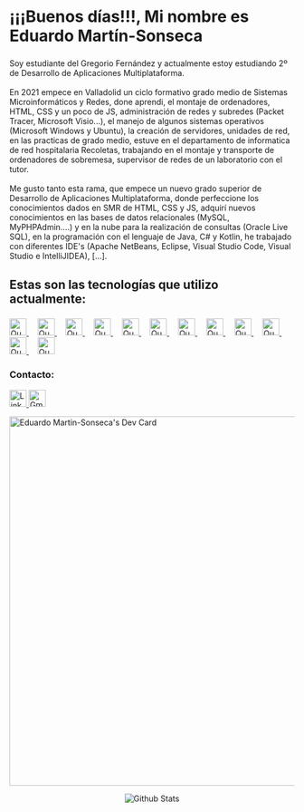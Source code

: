 <h1 align="left">¡¡¡Buenos días!!!, Mi nombre es Eduardo Martín-Sonseca</h1>

###

<p align="left">
  Soy estudiante del Gregorio Fernández y actualmente estoy estudiando 2º de
  Desarrollo de Aplicaciones Multiplataforma.<br /><br />En 2021 empece en
  Valladolid un ciclo formativo grado medio de Sistemas Microinformáticos y
  Redes, done aprendi, el montaje de ordenadores, HTML, CSS y un poco de JS,
  administración de redes y subredes (Packet Tracer, Microsoft Visio...), el
  manejo de algunos sistemas operativos (Microsoft Windows y Ubuntu), la
  creación de servidores, unidades de red, en las practicas de grado medio,
  estuve en el departamento de informatica de red hospitalaria Recoletas,
  trabajando en el montaje y transporte de ordenadores de sobremesa, supervisor
  de redes de un laboratorio con el tutor.<br /><br />Me gusto tanto esta rama,
  que empece un nuevo grado superior de Desarrollo de Aplicaciones
  Multiplataforma, donde perfeccione los conocimientos dados en SMR de HTML, CSS
  y JS, adquirí nuevos conocimientos en las bases de datos relacionales (MySQL,
  MyPHPAdmin....) y en la nube para la realización de consultas (Oracle Live
  SQL), en la programación con el lenguaje de Java, C# y
  Kotlin, he trabajado con diferentes IDE's (Apache NetBeans, Eclipse, Visual
  Studio Code, Visual Studio e IntelliJIDEA), [...].
</p>

###

<h2 align="left">Estas son las tecnologías que utilizo actualmente:</h2>

###

<div align="left">
  <a href="https://developer.mozilla.org/es/docs/Glossary/HTML5" target="_blank">
    <img src="https://cdn.jsdelivr.net/gh/devicons/devicon/icons/html5/html5-original.svg" alt="Que es HTML5"
      width="30" />
  </a>
  &nbsp;&nbsp;&nbsp;

  <a href="https://developer.mozilla.org/es/docs/Glossary/CSS" target="_blank">
    <img src="https://cdn.jsdelivr.net/gh/devicons/devicon/icons/css3/css3-original.svg" alt="Que es CSS" width="30" />
  </a>
  &nbsp;&nbsp;&nbsp;

  <a href="https://developer.mozilla.org/es/docs/Web/JavaScript" target="_blank">
    <img src="https://cdn.jsdelivr.net/gh/devicons/devicon/icons/javascript/javascript-original.svg"
      alt="Que es JavaScript" width="30" />
  </a>
  &nbsp;&nbsp;&nbsp;

  <a href="https://www.java.com/es/download/help/whatis_java.html" target="_blank">
    <img src="https://cdn.jsdelivr.net/gh/devicons/devicon/icons/java/java-original.svg" alt="Que es Java" width="30" />
  </a>
  &nbsp;&nbsp;&nbsp;

  <a href="https://developer.android.com/kotlin/overview?hl=es-419" target="_blank">
    <img src="https://cdn.jsdelivr.net/gh/devicons/devicon/icons/kotlin/kotlin-original.svg" alt="Que es Kotlin"
      width="30" />
  </a>
  &nbsp;&nbsp;&nbsp;
    <a href="https://www.apple.com/co/swift/" target="_blank">
      <img src="https://cdn.jsdelivr.net/gh/devicons/devicon/icons/swift/swift-original.svg" alt="Que es Swift"
        width="30" />
    </a>
    &nbsp;&nbsp;&nbsp;
    <a href="https://learn.microsoft.com/es-es/dotnet/csharp/tour-of-csharp/" target="_blank">
      <img src="https://cdn.jsdelivr.net/gh/devicons/devicon/icons/csharp/csharp-original.svg" alt="Que es C#"
        width="30" />
    </a>
    &nbsp;&nbsp;&nbsp;
      <a href="https://git-scm.com/book/es/v2/Inicio---Sobre-el-Control-de-Versiones-Fundamentos-de-Git"
        target="_blank">
        <img src="https://cdn.jsdelivr.net/gh/devicons/devicon/icons/git/git-original.svg" alt="Que es Git"
          width="30" />
      </a>
      &nbsp;&nbsp;&nbsp;
        <a href="https://developer.android.com/studio/intro?hl=es-419" target="_blank">
          <img src="https://cdn.jsdelivr.net/gh/devicons/devicon/icons/androidstudio/androidstudio-original.svg"
            alt="Que es Android Studio" width="30" />
        </a>
        &nbsp;&nbsp;&nbsp;
        <a href="https://code.visualstudio.com/" target="_blank">
          <img src="https://cdn.jsdelivr.net/gh/devicons/devicon/icons/vscode/vscode-original.svg"
            alt="Que es Visual Studio Code" width="30" />
        </a>
        &nbsp;&nbsp;&nbsp;
        <a href="https://visualstudio.microsoft.com/es/#vs-section" target="_blank">
          <img src="https://cdn.jsdelivr.net/gh/devicons/devicon/icons/visualstudio/visualstudio-plain.svg"
            alt="Que es Visual Studio" width="30" />
        </a>
        &nbsp;&nbsp;&nbsp;
          <a href="https://slack.com/intl/es-es/help/articles/115004071768-%C2%BFQu%C3%A9-es-Slack-" target="_blank">
            <img src="https://cdn.jsdelivr.net/gh/devicons/devicon/icons/slack/slack-original.svg" alt="Que es Slack"
              width="30" />
          </a>
</div>

###

<h3 align="left">Contacto:</h3>

<div align="rigth">
  <a href="https://www.linkedin.com/in/eduardo-mart%C3%ADn-sonseca-b337281ab/" target="_blank">
    <img
      src="https://img.shields.io/static/v1?message=LinkedIn&logo=linkedin&label=&color=0077B5&logoColor=white&labelColor=&style=for-the-badge"
      height="30" alt="LinkedIn" />
  </a>
  <a href="mailto:martinsonsecaeduardo@gmail.com" target="_blank">
    <img
      src="https://img.shields.io/static/v1?message=Gmail&logo=gmail&label=&color=D14836&logoColor=white&labelColor=&style=for-the-badge"
      height="30" alt="Gmail" />
  </a>
</div>

<a href="https://app.daily.dev/eduardomartinsonseca" target="_blank"><img src="https://api.daily.dev/devcards/v2/PNiXdmfXA9HSPjTroDkMx.png?r=qtx&type=wide" width="652" alt="Eduardo Martin-Sonseca's Dev Card"/></a>

<p align="center">
        <img src="https://raw.githubusercontent.com/mayhemantt/mayhemantt/Update/svg/Bottom.svg" alt="Github Stats" />
</p>

###
